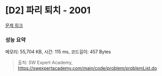 # [D2] 파리 퇴치 - 2001 

[문제 링크](https://swexpertacademy.com/main/code/problem/problemDetail.do?contestProbId=AV5PzOCKAigDFAUq) 

### 성능 요약

메모리: 55,704 KB, 시간: 115 ms, 코드길이: 457 Bytes



> 출처: SW Expert Academy, https://swexpertacademy.com/main/code/problem/problemList.do